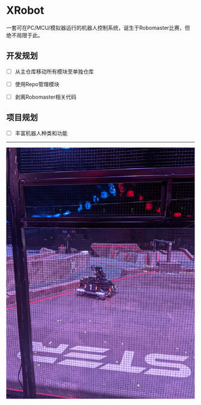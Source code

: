 # XRobot

一套可在PC/MCU/模拟器运行的机器人控制系统，诞生于Robomaster比赛，但绝不局限于此。

## 开发规划

- [ ] 从主仓库移动所有模块至单独仓库

- [ ] 使用Repo管理模块

- [ ] 剥离Robomaster相关代码

## 项目规划

- [ ] 丰富机器人种类和功能

---
![这是图片](img/index.jpg "index")
